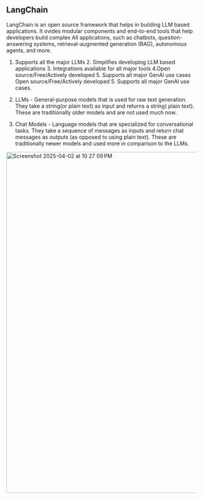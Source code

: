 ## LangChain
LangChain is an open source framework that helps in building LLM based applications. It ovides modular components and end-to-end tools that help developers build complex All applications, such as chatbots, question-answering systems, retrieval-augmented generation (RAG), autonomous agents, and more. 


1. Supports all the major LLMs 2. Simplifies developing LLM based applications 3. Integrations available for all major tools 4.Open source/Free/Actively developed 5. Supports all major GenAl use cases Open source/Free/Actively developed 5. Supports all major GenAl use cases.

2. LLMs - General-purpose models that is used for raw text generation. They take a string(or plain text) as input and returns a string( plain text). These are traditionally older models and are not used much now.

3. Chat Models - Language models that are specialized for conversational tasks. They take a sequence of messages as inputs and return chat messages as outputs (as opposed to using plain text). These are traditionally newer models and used more in comparison to the LLMs.


<img width="901" alt="Screenshot 2025-04-02 at 10 27 09 PM" src="https://github.com/user-attachments/assets/3faa4119-7501-4651-98bf-7f863cc5f44a" />
